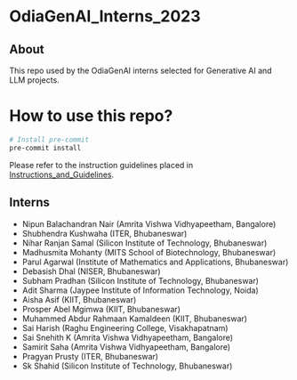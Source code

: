 # OdiaGenAI_Interns_2023

## About

This repo used by the OdiaGenAI interns selected for Generative AI and LLM projects.

# How to use this repo?

```bash
# Install pre-commit
pre-commit install
```

Please refer to the instruction guidelines placed in [Instructions_and_Guidelines](./instructions-and-guidelines/README.md).

## Interns

- Nipun Balachandran Nair (Amrita Vishwa Vidhyapeetham, Bangalore)
- Shubhendra Kushwaha (ITER, Bhubaneswar)
- Nihar Ranjan Samal (Silicon Institute of Technology, Bhubaneswar)
- Madhusmita Mohanty (MITS School of Biotechnology, Bhubaneswar)
- Parul Agarwal (Institute of Mathematics and Applications, Bhubaneswar)
- Debasish Dhal (NISER, Bhubaneswar)
- Subham Pradhan (Silicon Institute of Technology, Bhubaneswar)
- Adit Sharma (Jaypee Institute of Information Technology, Noida)
- Aisha Asif (KIIT, Bhubaneswar)
- Prosper Abel Mgimwa (KIIT, Bhubaneswar)
- Muhammed Abdur Rahmaan Kamaldeen (KIIT, Bhubaneswar)
- Sai Harish (Raghu Engineering College, Visakhapatnam)
- Sai Snehith K (Amrita Vishwa Vidhyapeetham, Bangalore)
- Samirit Saha (Amrita Vishwa Vidhyapeetham, Bangalore)
- Pragyan Prusty (ITER, Bhubaneswar)
- Sk Shahid (Silicon Institute of Technology, Bhubaneswar)
